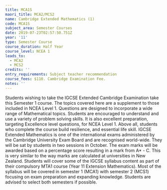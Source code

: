 ```yaml
---
title: MCA1S
maori_title: MCA2/MCS2
name: Cambridge Extended Mathematics (1)
code: MCA1S
subject_area: Semester Courses
date: 2019-07-23T02:57:50.751Z
year: '11'
type: Semester Course
course_duration: Half Year
course_level: NCEA 1
leads_to:
  - MCA2
  - MCS2
credits: ''
entry_requirements: Subject teacher recommendation
course_fees: $110. Cambridge Examination Fee.
notes: ''
---
```

Students wishing to take the IGCSE Extended Cambridge Examination take this Semester 1 course. The topics covered here are a supplement to those included in NCEA Level 1. Questions are designed to incorporate a wide range of Mathematical topics. Students are encouraged to understand and use a variety of problem solving skills. It is also excellent preparation, targeting Excellence level questions, for NCEA Level 1. Above all, students who complete the course build resilience, and essential life skill. IGCSE Extended Mathematics is one of the international exams administered by the Cambridge University Exam Board and are recognised world-wide. They will be sat by students in two sessions in October. The exam marks will be awarded based on a percentage score resulting in a mark from A* - C. This is very similar to the way marks are calculated at universities in New Zealand. Students will cover some of the IGCSE syllabus content as part of their compulsory MTA1 course (Year 11 Extension Mathematics). Most of the syllabus will be covered in semester 1 (MCA1) with semester 2 (MCS1) focusing on exam preparation and expanding knowledge. Students are advised to select both semesters if possible.
